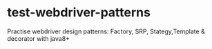 # test-webdriver-patterns
Practise webdriver design patterns: Factory, SRP, Stategy,Template &amp; decorator with java8+

